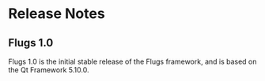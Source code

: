 # Release Notes

## Flugs 1.0
Flugs 1.0 is the initial stable release of the Flugs framework, and is based on
the Qt Framework 5.10.0.
